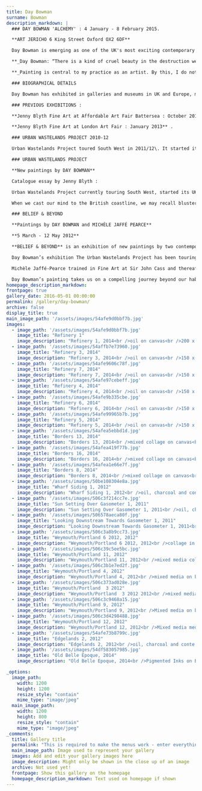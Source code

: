```yaml
---
title: Day Bowman
surname: Bowman
description_markdown: |
  ### DAY BOWMAN 'ALCHEMY' : 4 January - 8 February 2015.

  **ART JERICHO 6 King Street Oxford OX2 6DF**

  Day Bowman is emerging as one of the UK's most exciting contemporary painters. Drawing inspiration from post industrial landscape, Day has written her own alphabet and language of painting. You can clearly distinguish the origins for her gestural marks that refer back to a childhood spent exploring urban wastelands, a landscape that continues to excite and inspire her. Flat colour planes, ink spills and ribbons of colour interleave symbols that once were gasometers, containers and huge concrete piping. Perfected over years, Day creates abstract expressionist paintings that feel like jazz fusion. Her paintings are charged and fluid - dynamic in form and joyous in palette.

  **_Day Bowman: “There is a kind of cruel beauty in the destruction we create - for me,<a name="_GoBack"></a> the oil depot, stacked piping and overhead cables have superseded the rivers and hills of the traditional picturesque._**

  **_Painting is central to my practice as an artist. By this, I do not mean that it is to the exclusion of all other activities such as drawing, collage and printmaking that are integral to the work that I produce on canvas. As a painter, I work in series which allows me to focus and explore the subject in depth.”_**

  ### BIOGRAPHICAL DETAILS

  Day Bowman has exhibited in galleries and museums in UK and Europe, most recently in 2013 at the Bluecoat Gallery, Liverpool and Spacex in Exeter. She had a museum tour of South West England in 2011/12 and was commissioned to create a series of images blown up for hoardings to mark the Olympic sailing at Weymouth in 2012\. Day has paintings in public and private collections.

  ### PREVIOUS EXHIBITIONS :

  **Jenny Blyth Fine Art at Affordable Art Fair Battersea : October 2013\.**

  **Jenny Blyth Fine Art at London Art Fair : January 2013** .

  ### URBAN WASTELANDS PROJECT 2010-12

  Urban Wastelands Project toured South West in 2011/12\. It started its UK tour at the Black Swan Arts as part of the Frome Arts Festival in July 2011, then toured to Dorchester Arts Centre, Kelly Ross Fine Art at The Art Stable, Dorset and travelled on to Quay Arts, Isle of Wight in February 2012\. Currently showing at Atkinson Gallery, Somerset.

  ### URBAN WASTELANDS PROJECT

  **New paintings by DAY BOWMAN**

  Catalogue essay by Jenny Blyth :

  Urban Wastelands Project currently touring South West, started its UK tour at the Black Swan Arts as part of the Frome Arts Festival in July 2011, then toured to Dorchester Arts Centre, Kelly Ross Fine Art at The Art Stable, Dorset and travelled on to Quay Arts, Isle of Wight in February 2012\. Currently showing at Atkinson Gallery, Somerset. Catalogue essay by Jenny Blyth :

  When we cast our mind to the British coastline, we may recall blustery winds on high cliff tops and beautiful beaches, or by contrast that singularly British phenomenon of piers and fun fairs. Day Bowman’s view of the British coastline is another vision entirely. For her it is the last frontier of wilderness. Growing up in Minehead in the fifties, she far preferred the beach out of season, and the long stretches of empty sands. “I like that out of season emptiness, the windswept promenade, ripped hoardings, and closed-up shops and stalls.” There is evidence of settlements around Minehead that go back to the Bronze Age, but the port at Minehead was established in the late 1300’s and over five centuries grew to a thriving port, trading not only with Ireland and Wales for livestock, wool and coal, but sending ships as far a field as the West Indies and Virginia. As the ‘glory days’ of the Industrial Age declined, Minehead was developed by the Edwardians into a residential seaside town, popular for holidays and retirement. The architecture of discarded industry is however still evident in the landscape, and it is this industrial wasteland that fires Day Bowman’s new paintings. When pressed for the source of fascination for a landscape that is on the surface bleak, Bowman speaks in part of memory and loss. The childhood years that she spent exploring those wastelands had made a profound impression on her, but it was the departure from Minehead in primary years, a consequence of her parents separation, that triggered a longing and wistfulness for a landscape that to her remains exciting and dynamic - pyramids of coal too high to scramble over, reels of barbed wire, and hollow pipes large enough to walk through. But Bowman’s journey of discovery through painting goes far beyond the personal, and it is exciting to see how her narrative unravels. “When we think of the seaside we think of beautiful beaches, but much of our coastline is not like that. It is often a strange and unfamiliar wilderness. I find that the overlooked corners of our island offer an alternative view of architecture and how it has shaped the landscape”. “Water Zones” and “Urban Wastelands” evolved out of earlier more personal projects such as “The Compass” and “Sandmarking Series”, her focus shifting from seaside resorts and beaches to the ‘edgelands’ of a post-industrial era that border much of our coastline. Bowman has broadened her narrative to embrace not only personal but also collective memories associated with transmigration. Introducing a sense of movement and journeying into the fabric of her work, Bowman reflects on the architecture of industrial wasteland created from disused quays, rusting hulks and oil drums that mark the point of departure and arrival for an ongoing exchange of stowaways, sailors and immigrants across the ages. Presented in association with “Jonah and The Whale,”a short film beautifully composed by award-winning film maker Ian Knox, and music by Steve Harris, “Water Zones” marked a turning point for Bowman, in which she identified and developed an alphabet of language with which to paint. Her alphabet consists of the disused gasometers, discarded containers, the rusting detritus of metal from objects no longer relevant or useful. The language that she has created celebrated the physicality and form of those objects, a literally hard edged and flinty figuration where those objects became paramount. You can see clearly looking at her composition in Water Zones and Urban Wastelands that Bowman’s painting has grown out of collage, and indeed she remains faithful to that medium in smaller works. Having mastered the alphabet of the objects that informed Water Zones, she created Urban Wastelands using a language in which she has become fluent, and by freeing up her composition, she is able to create large beautiful contemporary paintings that fly. She describes the process as having “to forget what you have learned, to loosen up and to simply make these marks which have now become a part of me”. Her new body of abstracted paintings have therefore grown out of figuration, and are most successful on that hairline where figuration meets abstraction. Bowman retains her edge, but flat colour planes, ink spills and ribbons of colour interleave the shapes that reference symbols and marks which once were gasometers, containers and hollow piping. Through abstraction, and in spite of the gravitas of the narrative, there is a sense of delight in her gestural marking whereby the compositions become more about space, form, light and texture and the sheer enjoyment of painting. You can clearly perceive her influences and favoured masters, the colour and space of Irwin and De Kooning, the movement and dynamic of Bacon. Her palette is unfettered by the base subject matter where peach pinks and oranges sit unashamedly alongside gun metal grey. The Urban Wastelands Project presents paintings by Day Bowman in association with a remake of Ian Knox’s “Jonah and The Whale”, and music from Trans Global Underground “Unite – A gathering of Strangers”. The music of Trans Global Underground is a haunting fusion of cultural influences from Arabic “Call to Prayer” to Celtic Folk. Infused with sadness and the longing for homes left far behind, the songs are set to the rhythmic beating of electronic instruments which echo the imagery of Knox’s film and the texture and surface of concrete and metal inherent in Bowman’s paintings. Embracing geo political issues of mass transmigration, The Urban Wastelands Project is a compelling journey through the tough forgotten corners of our marine wastelands that is both brittle and beautiful.

  ### BELIEF & BEYOND

  **Paintings by DAY BOWMAN and MICHÈLE JAFFÉ PEARCE**

  **5 March - 12 May 2012**

  **BELIEF & BEYOND** is an exhibition of new paintings by two contemporary London artists which will be held in the first floor exhibition space of Barclays flagship Piccadilly Branch in the heart of London’s West End. The exhibition curated by Jenny Blyth has been arranged with the support of Barclays Premier Banking.

  Day Bowman’s exhibition The Urban Wastelands Project has been touring the South West of UK since July 2011\. Michèle Jaffé Pearce is involved with The Three Faiths Forum and exhibited at the Interfaith Arts Festival organised by TFF at the Candid Arts Trust, Islington in January 2010\. Jenny Blyth, curator and fine art consultant, is based in Oxford.

  Michèle Jaffé-Pearce trained in Fine Art at Sir John Cass and thereafter studied sculpture at Chelsea School of Art. Her painting is founded in a contemporary expression of faith through an exploration of Jewish mysticism, Chassidic stories, biblical poetry and the Hebrew alphabet. Michèle uses symbolism and abstraction to create spiritual pathways on a journey of belief. Strong colour and form asserts a vibrant sense of optimism and a spirit of renewal.

  Day Bowman’s painting takes us on a compelling journey beyond our habitual comfort zones to the wild and deserted industrial wastelands that fringe our urban abode and infrastructure and our designated coastal countryside. Her paintings, which are both brittle and beautiful, celebrate these tough and forgotten ‘Edgelands’, exploring the twilight zone between figuration and abstraction. Day Bowman studied painting at Chelsea School of Art and London University.
homepage_description_markdown: 
frontpage: true
gallery_date: 2016-05-01 00:00:00
permalink: /gallery/day-bowman/
archive: false
display_title: true
main_image_path: '/assets/images/54afe9d0bbf7b.jpg'
images:
  - image_path: '/assets/images/54afe9d0bbf7b.jpg'
    image_title: "Refinery 1"
    image_description: "Refinery 1, 2014<br />oil on canvas<br />200 x 270 cm<br />&amp;pound;16,000"
  - image_path: '/assets/images/54affb7e73960.jpg'
    image_title: "Refinery 3, 2014"
    image_description: "Refinery 3, 2014<br />oil on canvas<br />150 x 170 cm<br />&amp;pound;7000"
  - image_path: '/assets/images/54afe9606c78f.jpg'
    image_title: "Refinery 7, 2014"
    image_description: "Refinery 7, 2014<br />oil on canvas<br />150 x 170 cm<br />&amp;pound;7,000"
  - image_path: '/assets/images/54afe97cebeff.jpg'
    image_title: "Refinery 4, 2014"
    image_description: "Refinery 4, 2014<br />oil on canvas<br />150 x 170 cm<br />&amp;pound;7,000"
  - image_path: '/assets/images/54afe9b335cbe.jpg'
    image_title: "Refinery 6, 2014"
    image_description: "Refinery 6, 2014<br />oil on canvas<br />150 x 170 cm<br />&amp;pound;7,000"
  - image_path: '/assets/images/54afe99965b7b.jpg'
    image_title: "Refinery 5, 2014"
    image_description: "Refinery 5, 2014<br />oil on canvas<br />150 x 170 cm<br />&amp;Acirc;&amp;pound;7,000"
  - image_path: '/assets/images/54afea5ebbd1d.jpg'
    image_title: "Borders 13, 2014"
    image_description: "Borders 13, 2014<br />mixed collage on canvas<br />26 x 30 cm<br />&amp;pound;675"
  - image_path: '/assets/images/54afea419f77b.jpg'
    image_title: "Borders 16, 2014"
    image_description: "Borders 16, 2014<br />mixed collage on canvas<br />26 x 30 cm<br />&amp;pound;675"
  - image_path: '/assets/images/54afea1e66e7f.jpg'
    image_title: "Borders 8, 2014"
    image_description: "Borders 8, 2014<br />mixed collage on canvas<br />26 x 30 cm<br />&amp;pound;675"
  - image_path: '/assets/images/50be108304e8a.jpg'
    image_title: "Wharf Siding 1, 2012"
    image_description: "Wharf Siding 1, 2012<br />oil, charcoal and conte on canvas<br />173 x 200 cm"
  - image_path: '/assets/images/506c3f214cc7e.jpg'
    image_title: "Sun Setting Over Gasometer 1, 2011"
    image_description: "Sun Setting Over Gasometer 1, 2011<br />oil, charcoal and conte on canvas<br />173 x 200 cm<br />&amp;pound;10,000"
  - image_path: '/assets/images/506578aeca80f.jpg'
    image_title: "Looking Downstream Towards Gasometer 1, 2011"
    image_description: "Looking Downstream Towards Gasometer 1, 2011<br />oil, charcoal and conte on canvas<br />173 x 200 cm<br />&amp;pound;10,000"
  - image_path: '/assets/images/506c3a8b9cc73.jpg'
    image_title: "Weymouth/Portland 6 2012, 2012"
    image_description: "Weymouth/Portland 6 2012, 2012<br />collage in mixed media on canvas<br />26 x 38 cm<br />&amp;pound;650"
  - image_path: '/assets/images/506c39c5ee5bc.jpg'
    image_title: "Weymouth/Portland 11, 2012"
    image_description: "Weymouth/Portland 11, 2012<br />mixed media collage on canvas<br />26 x 38 cm<br />&amp;pound;650"
  - image_path: '/assets/images/506c3b1e7ed2f.jpg'
    image_title: "Weymouth/Portland 4, 2012"
    image_description: "Weymouth/Portland 4, 2012<br />mixed media on board<br />26 x 38 cm<br />&amp;pound;650"
  - image_path: '/assets/images/506c373ad028e.jpg'
    image_title: "Weymouth/Portland  3 2012"
    image_description: "Weymouth/Portland  3 2012 2012<br />mixed media, collage on canvas<br />26 x 38 cm<br />&amp;pound;12,000 for set of 16"
  - image_path: '/assets/images/506c3c9468a15.jpg'
    image_title: "Weymouth/Portland 9, 2012"
    image_description: "Weymouth/Portland 9, 2012<br />Mixed media on board<br />26 x 38 cm<br />&amp;pound;650"
  - image_path: '/assets/images/506c3d4298488.jpg'
    image_title: "Weymouth/Portland 12, 2012"
    image_description: "Weymouth/Portland 12, 2012<br />Mixed media media on board<br />26 x 38 cm<br />&amp;pound;650"
  - image_path: '/assets/images/54afe73b8799c.jpg'
    image_title: "Edgelands 2, 2012"
    image_description: "Edgelands 2, 2012<br />oil, charcoal and conte on canvas<br />173 x 400 cm"
  - image_path: '/assets/images/54df583057985.jpg'
    image_title: "Old Belle Epoque, 2014"
    image_description: "Old Belle Epoque, 2014<br />Pigmented Inks on Baryta Paper<br />8 x 12&amp;quot;<br />&amp;Acirc;&amp;pound;275"

_options:
  image_path:
    width: 1200
    height: 1200
    resize_style: "contain"
    mime_type: "image/jpeg"
  main_image_path:
    width: 1200
    height: 800
    resize_style: "contain"
    mime_type: "image/jpeg"
_comments:
  title: Gallery title
  permalink: "This is required to make the menus work - enter everything in lower case, no digits, no spaces in this format /gallery/my-new-gallery/"
  main_image_path: Image used to represent your gallery
  images: Add and edit your gallery images here
  image_description: Might only be shown in the close up of an image
  archive: Not used yet!
  frontpage: Show this gallery on the homepage
  homepage_description_markdown: Text used on homepage if shown
---
```

